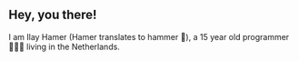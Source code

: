## Hey, you there!

I am Ilay Hamer (Hamer translates to hammer 🔨), a 15 year old programmer 🧑🏽‍💻 living in the Netherlands.

